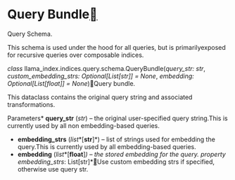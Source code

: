 Query Bundle[](#module-llama_index.indices.query.schema "Permalink to this heading")
=====================================================================================

Query Schema.

This schema is used under the hood for all queries, but is primarilyexposed for recursive queries over composable indices.

*class* llama\_index.indices.query.schema.QueryBundle(*query\_str: str*, *custom\_embedding\_strs: Optional[List[str]] = None*, *embedding: Optional[List[float]] = None*)[](#llama_index.indices.query.schema.QueryBundle "Permalink to this definition")Query bundle.

This dataclass contains the original query string and associated transformations.

Parameters* **query\_str** (*str*) – the original user-specified query string.This is currently used by all non embedding-based queries.
* **embedding\_strs** (*list**[**str**]*) – list of strings used for embedding the query.This is currently used by all embedding-based queries.
* **embedding** (*list**[**float**]*) – the stored embedding for the query.
*property* embedding\_strs*: List[str]*[](#llama_index.indices.query.schema.QueryBundle.embedding_strs "Permalink to this definition")Use custom embedding strs if specified, otherwise use query str.

